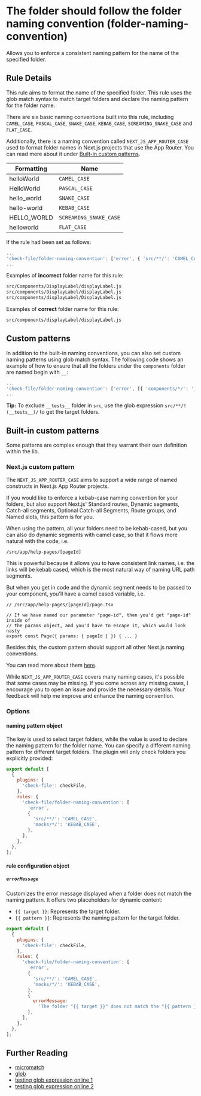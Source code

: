 # The folder should follow the folder naming convention (folder-naming-convention)

Allows you to enforce a consistent naming pattern for the name of the specified folder.

## Rule Details

This rule aims to format the name of the specified folder. This rule uses the glob match syntax to match target folders and declare the naming pattern for the folder name.

There are six basic naming conventions built into this rule, including `CAMEL_CASE`, `PASCAL_CASE`, `SNAKE_CASE`, `KEBAB_CASE`, `SCREAMING_SNAKE_CASE` and `FLAT_CASE`.

Additionally, there is a naming convention called `NEXT_JS_APP_ROUTER_CASE` used to format folder names in Next.js projects that use the App Router. You can read more about it under [Built-in custom patterns](#built-in-custom-patterns).

| Formatting  | Name                   |
| ----------- | ---------------------- |
| helloWorld  | `CAMEL_CASE`           |
| HelloWorld  | `PASCAL_CASE`          |
| hello_world | `SNAKE_CASE`           |
| hello-world | `KEBAB_CASE`           |
| HELLO_WORLD | `SCREAMING_SNAKE_CASE` |
| helloworld  | `FLAT_CASE`            |

If the rule had been set as follows:

```js
...
'check-file/folder-naming-convention': ['error', { 'src/**/': 'CAMEL_CASE' }],
...
```

Examples of **incorrect** folder name for this rule:

```sh
src/Components/DisplayLabel/displayLabel.js
src/components/DisplayLabel/displayLabel.js
src/components/displayLabel/DisplayLabel.js
```

Examples of **correct** folder name for this rule:

```sh
src/components/displayLabel/displayLabel.js
```

## Custom patterns

In addition to the built-in naming conventions, you can also set custom naming patterns using glob match syntax. The following code shows an example of how to ensure that all the folders under the `components` folder are named begin with `__`:

```js
...
'check-file/folder-naming-convention': ['error', [{ 'components/*/': '__+([a-z])' }]],
...
```

**Tip:** To exclude `__tests__` folder in `src`, use the glob expression `src/**/!(__tests__)/` to get the target folders.

## Built-in custom patterns

Some patterns are complex enough that they warrant their own definition within the lib.

### Next.js custom pattern

The `NEXT_JS_APP_ROUTER_CASE` aims to support a wide range of named constructs in Next.js App Router projects.

If you would like to enforce a kebab-case naming convention for your folders, but also support Next.js' Standard routes, Dynamic segments, Catch-all segments, Optional Catch-all Segments, Route groups, and Named slots, this pattern is for you.

When using the pattern, all your folders need to be kebab-cased, but you can also do dynamic segments with camel case, so that it flows more natural with the code, i.e.

```
/src/app/help-pages/[pageId]
```

This is powerful because it allows you to have consistent link names, i.e. the links will be kebab cased, which is the most natural way of naming URL path segments.

But when you get in code and the dynamic segment needs to be passed to your component, you'll have a camel cased variable, i.e.

```
// /src/app/help-pages/[pageId]/page.tsx

// If we have named our parameter "page-id", then you'd get "page-id" inside of
// the params object, and you'd have to escape it, which would look nasty
export const Page({ params: { pageId } }) { ... }
```

Besides this, the custom pattern should support all other Next.js naming conventions.

You can read more about them [here](https://github.com/dukeluo/eslint-plugin-check-file/pull/27#issuecomment-1582551071).

While `NEXT_JS_APP_ROUTER_CASE` covers many naming cases, it's possible that some cases may be missing. If you come across any missing cases, I encourage you to open an issue and provide the necessary details. Your feedback will help me improve and enhance the naming convention.

### Options

#### naming pattern object

The key is used to select target folders, while the value is used to declare the naming pattern for the folder name. You can specify a different naming pattern for different target folders. The plugin will only check folders you explicitly provided:

```js
export default [
  {
    plugins: {
      'check-file': checkFile,
    },
    rules: {
      'check-file/folder-naming-convention': [
        'error',
        {
          'src/**/': 'CAMEL_CASE',
          'mocks/*/': 'KEBAB_CASE',
        },
      ],
    },
  },
];
```

#### rule configuration object

##### `errorMessage`

Customizes the error message displayed when a folder does not match the naming pattern. It offers two placeholders for dynamic content:

- `{{ target }}`: Represents the target folder.
- `{{ pattern }}`: Represents the naming pattern for the target folder.

```js
export default [
  {
    plugins: {
      'check-file': checkFile,
    },
    rules: {
      'check-file/folder-naming-convention': [
        'error',
        {
          'src/**/': 'CAMEL_CASE',
          'mocks/*/': 'KEBAB_CASE',
        },
        {
          errorMessage:
            'The folder "{{ target }}" does not match the "{{ pattern }}" pattern, see contribute.md for details',
        },
      ],
    },
  },
];
```

## Further Reading

- [micromatch](https://github.com/micromatch/micromatch)
- [glob](<https://en.wikipedia.org/wiki/Glob_(programming)>)
- [testing glob expression online 1](https://globster.xyz)
- [testing glob expression online 2](https://www.digitalocean.com/community/tools/glob)
